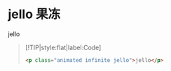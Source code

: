 # jello 果冻

<p class="animated infinite jello">jello</p>

> [!TIP|style:flat|label:Code]
>
> ```html
> <p class="animated infinite jello">jello</p>
> ```